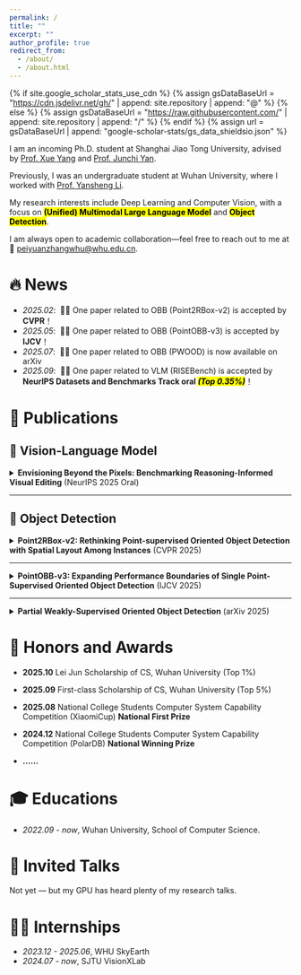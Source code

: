 ```yaml
---
permalink: /
title: ""
excerpt: ""
author_profile: true
redirect_from: 
  - /about/
  - /about.html
---
```


{% if site.google_scholar_stats_use_cdn %}
{% assign gsDataBaseUrl = "https://cdn.jsdelivr.net/gh/" | append: site.repository | append: "@" %}
{% else %}
{% assign gsDataBaseUrl = "https://raw.githubusercontent.com/" | append: site.repository | append: "/" %}
{% endif %}
{% assign url = gsDataBaseUrl | append: "google-scholar-stats/gs_data_shieldsio.json" %}

<span class='anchor' id='about-me'></span> 

I am an incoming Ph.D. student at Shanghai Jiao Tong University, advised by [Prof. Xue Yang](https://yangxue.site/) and [Prof. Junchi Yan](https://scholar.google.com/citations?user=ga230VoAAAAJ&hl=en).

Previously, I was an undergraduate student at Wuhan University, where I worked with [Prof. Yansheng Li](https://jszy.whu.edu.cn/liyansheng/zh_CN/index.htm).

My research interests include Deep Learning and Computer Vision, with a focus on **<mark>(Unified) Multimodal Large Language Model</mark>** and **<mark>Object Detection</mark>**.

I am always open to academic collaboration—feel free to reach out to me at 📧 <a href="mailto:peiyuanzhangwhu@whu.edu.cn">peiyuanzhangwhu@whu.edu.cn</a>.

# 🔥 News
- *2025.02*: &nbsp;🎉🎉 One paper related to OBB (Point2RBox-v2) is accepted by **CVPR**！
- *2025.05*: &nbsp;🎉🎉 One paper related to OBB (PointOBB-v3) is accepted by **IJCV**！
- *2025.07*: &nbsp;🎉🎉 One paper related to OBB (PWOOD) is now available on arXiv
- *2025.09*: &nbsp;🎉🎉 One paper related to VLM (RISEBench) is accepted by **NeurIPS Datasets and Benchmarks Track oral _<mark>(Top 0.35%)</mark>_**！

# 📝 Publications 

## 🔶 Vision-Language Model

<details>
  <summary><b>Envisioning Beyond the Pixels: Benchmarking Reasoning-Informed Visual Editing</b> (NeurIPS 2025 Oral)</summary>

**Xiangyu Zhao^**, **Peiyuan Zhang^**, **Kexian Tang^**, **Xiaorong Zhu^**, Hao Li, Wenhao Chai, Zicheng Zhang, Renqiu Xia, Guangtao Zhai, Junchi Yan, Hua Yang, Xue Yang, Haodong Duan  
[📄 Paper](https://arxiv.org/abs/2504.02826) ｜ [💻 Project](https://github.com/PhoenixZ810/RISEBench)

RISEBench — the first benchmark for reasoning-informed visual editing, evaluating Temporal, Causal, Spatial, and Logical reasoning with metrics on Instruction Reasoning, Consistency, and Plausibility.
</details>

---

## 🔷 Object Detection

<details>
  <summary><b>Point2RBox-v2: Rethinking Point-supervised Oriented Object Detection with Spatial Layout Among Instances</b> (CVPR 2025)</summary>

**Yi Yu^**, **Botao Ren^**, **Peiyuan Zhang^**, Mingxin Liu, Junwei Luo, Shaofeng Zhang, Feipeng Da, Junchi Yan, Xue Yang  
[📄 Paper](https://arxiv.org/pdf/2502.04268) ｜ [💻 Project](https://github.com/VisionXLab/point2rbox-v2)

A new framework leveraging instance layout with three core principles — Gaussian overlap, Voronoi watershed, and consistency losses — for superior point-supervised oriented detection.
</details>

---

<details>
  <summary><b>PointOBB-v3: Expanding Performance Boundaries of Single Point-Supervised Oriented Object Detection</b> (IJCV 2025)</summary>

**Peiyuan Zhang^**, **Junwei Luo^**, **Xue Yang^**, Yi Yu, Qingyun Li, Yue Zhou, Xiaosong Jia, Xudong Lu, Jingdong Chen, Xiang Li, Junchi Yan, Yansheng Li  
[📄 Paper](https://arxiv.org/abs/2501.13898) ｜ [💻 Project](https://github.com/VisionXLab/PointOBB-v3)

Extends PointOBB with a Scale-Sensitive Feature Fusion (SSFF) module and an end-to-end optimized framework, improving scale perception and overall detection accuracy.
</details>

---

<details>
  <summary><b>Partial Weakly-Supervised Oriented Object Detection</b> (arXiv 2025)</summary>

**Mingxin Liu**, Peiyuan Zhang, Yuan Liu, Wei Zhang, Yue Zhou, Ning Liao, Ziyang Gong, Junwei Luo, Zhirui Wang, Yi Yu, Xue Yang  
[📄 Paper](https://arxiv.org/abs/2507.02751) ｜ [💻 Project](https://github.com/VisionXLab/PWOOD)

Proposes PWOOD — a cost-efficient oriented detection framework using partially weak and unlabeled data through orientation- and scale-aware learning.
</details>



# 🏅 Honors and Awards

- **2025.10**  Lei Jun Scholarship of CS, Wuhan University (Top 1%)

- **2025.09**  First-class Scholarship of CS, Wuhan University (Top 5%)

- **2025.08**  National College Students Computer System Capability Competition (XiaomiCup) **National First Prize**
  
- **2024.12**  National College Students Computer System Capability Competition (PolarDB)  **National Winning Prize**
  
- **……**


# 🎓 Educations
- *2022.09 - now*, Wuhan University, School of Computer Science. 

# 💬 Invited Talks
Not yet — but my GPU has heard plenty of my research talks. 

# 🧑‍💻 Internships
- *2023.12 - 2025.06*, WHU SkyEarth
- *2024.07 - now*, SJTU VisionXLab
